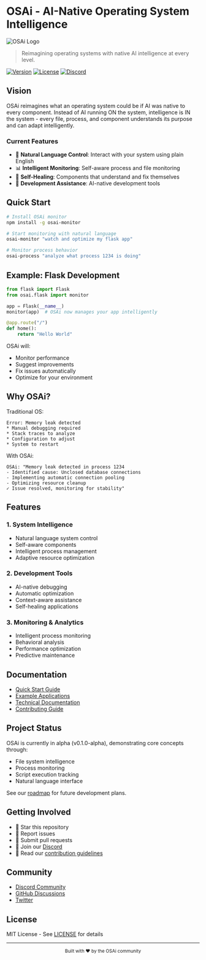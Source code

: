 # OSAi - AI-Native Operating System Intelligence

![OSAi Logo](docs/images/osai-logo.png)

> Reimagining operating systems with native AI intelligence at every level.

[![Version](https://img.shields.io/badge/version-0.1.0--alpha-blue.svg)](https://github.com/mattias50/osai/releases)
[![License](https://img.shields.io/badge/license-MIT-green.svg)](LICENSE)
[![Discord](https://img.shields.io/discord/1234567890?color=7289da&label=discord)](https://discord.gg/osai)

## Vision

OSAi reimagines what an operating system could be if AI was native to every component. Instead of AI running ON the system, intelligence is IN the system - every file, process, and component understands its purpose and can adapt intelligently.

### Current Features

- 🧠 **Natural Language Control**: Interact with your system using plain English
- 📊 **Intelligent Monitoring**: Self-aware process and file monitoring
- 🔄 **Self-Healing**: Components that understand and fix themselves
- 🚀 **Development Assistance**: AI-native development tools

## Quick Start

```bash
# Install OSAi monitor
npm install -g osai-monitor

# Start monitoring with natural language
osai-monitor "watch and optimize my flask app"

# Monitor process behavior
osai-process "analyze what process 1234 is doing"
```

## Example: Flask Development

```python
from flask import Flask
from osai.flask import monitor

app = Flask(__name__)
monitor(app)  # OSAi now manages your app intelligently

@app.route("/")
def home():
    return "Hello World"
```

OSAi will:
- Monitor performance
- Suggest improvements
- Fix issues automatically
- Optimize for your environment

## Why OSAi?

Traditional OS:
```
Error: Memory leak detected
* Manual debugging required
* Stack traces to analyze
* Configuration to adjust
* System to restart
```

With OSAi:
```
OSAi: "Memory leak detected in process 1234
- Identified cause: Unclosed database connections
- Implementing automatic connection pooling
- Optimizing resource cleanup
✓ Issue resolved, monitoring for stability"
```

## Features

### 1. System Intelligence
- Natural language system control
- Self-aware components
- Intelligent process management
- Adaptive resource optimization

### 2. Development Tools
- AI-native debugging
- Automatic optimization
- Context-aware assistance
- Self-healing applications

### 3. Monitoring & Analytics
- Intelligent process monitoring
- Behavioral analysis
- Performance optimization
- Predictive maintenance

## Documentation

- [Quick Start Guide](QUICKSTART.md)
- [Example Applications](example-apps.md)
- [Technical Documentation](docs/README.md)
- [Contributing Guide](CONTRIBUTING.md)

## Project Status

OSAi is currently in alpha (v0.1.0-alpha), demonstrating core concepts through:
- File system intelligence
- Process monitoring
- Script execution tracking
- Natural language interface

See our [roadmap](RELEASE.md) for future development plans.

## Getting Involved

- 🌟 Star this repository
- 🐛 Report issues
- 🤝 Submit pull requests
- 💬 Join our [Discord](https://discord.gg/osai)
- 📖 Read our [contribution guidelines](CONTRIBUTING.md)

## Community

- [Discord Community](https://discord.gg/osai)
- [GitHub Discussions](https://github.com/mattias50/osai/discussions)
- [Twitter](https://twitter.com/osai_dev)

## License

MIT License - See [LICENSE](LICENSE) for details

---

<p align="center">
  <sub>Built with ❤️ by the OSAi community</sub>
</p>
